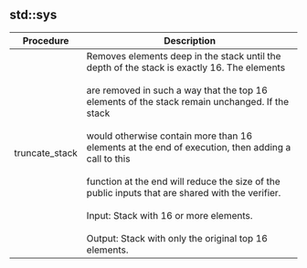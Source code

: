 
## std::sys
| Procedure | Description |
| ----------- | ------------- |
| truncate_stack | Removes elements deep in the stack until the depth of the stack is exactly 16. The elements<br /><br />are removed in such a way that the top 16 elements of the stack remain unchanged. If the stack<br /><br />would otherwise contain more than 16 elements at the end of execution, then adding a call to this<br /><br />function at the end will reduce the size of the public inputs that are shared with the verifier.<br /><br />Input: Stack with 16 or more elements.<br /><br />Output: Stack with only the original top 16 elements. |
